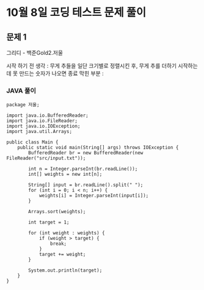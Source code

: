 # 10월 8일 코딩 테스트 문제 풀이

## 문제 1

그리디 - 백준Gold2.저울

시작 하기 전 생각 : 무게 추들을 일단 크기별로 정렬시킨 후, 무게 추를 더하기 시작하는데 못 만드는 숫자가 나오면 종료
막힌 부분 :
### JAVA 풀이
```
package 저울;

import java.io.BufferedReader;
import java.io.FileReader;
import java.io.IOException;
import java.util.Arrays;

public class Main {
	public static void main(String[] args) throws IOException {
		BufferedReader br = new BufferedReader(new FileReader("src/input.txt"));

		int n = Integer.parseInt(br.readLine());
		int[] weights = new int[n];

		String[] input = br.readLine().split(" ");
		for (int i = 0; i < n; i++) {
			weights[i] = Integer.parseInt(input[i]);
		}

		Arrays.sort(weights);

		int target = 1;

		for (int weight : weights) {
			if (weight > target) {
				break;
			}
			target += weight;
		}

		System.out.println(target);
	}
}
```
